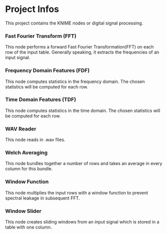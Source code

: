 # Project Infos

This project contains the KNIME nodes or digital signal processing.
### Fast Fourier Transform (FFT) ###
This node performs a forward Fast Fourier Transformation(FFT) on each row of the input table. Generally speaking, it extracts the frequencies of an input signal.

### Frequency Domain Features (FDF) ###
This node computes statistics in the frequency domain. The chosen statistics will be computed for each row.

### Time Domain Features (TDF) ###
This node computes statistics in the time domain. The chosen statistics will be computed for each row.

### WAV Reader ###
This node reads in .wav files.

### Welch Averaging ###
This node bundles together a number of rows and takes an average in every column for this bundle.

### Window Function ###
This node multiplies the input rows with a window function to prevent spectral leakage in subsequent FFT.

### Window Slider ###
This node creates sliding windows from an input signal which is stored in a table with one column.